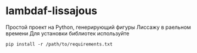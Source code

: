# lambdaf-lissajous
Простой проект на Python, генерирующий фигуры Лиссажу в раельном времени
Для установки библиотек используйте
```
pip install -r /path/to/requirements.txt
```
